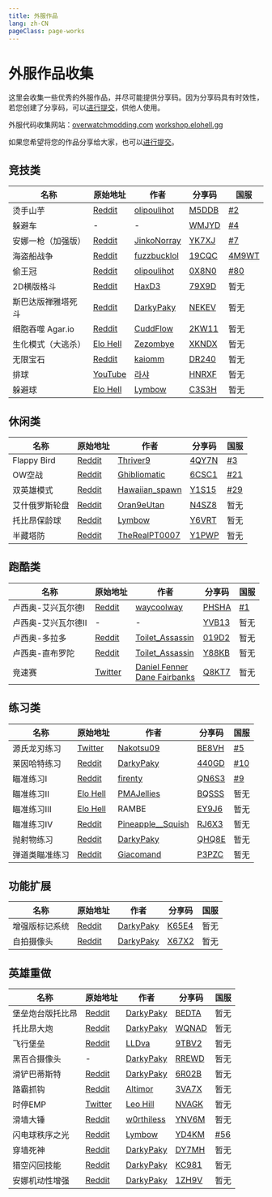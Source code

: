 ```yaml
---
title: 外服作品
lang: zh-CN
pageClass: page-works
---
```


# 外服作品收集

这里会收集一些优秀的外服作品，并尽可能提供分享码。因为分享码具有时效性，若您创建了分享码，可以[进行提交](submit.md)，供他人使用。

外服代码收集网站：[overwatchmodding.com](https://overwatchmodding.com/) [workshop.elohell.gg](https://workshop.elohell.gg/)

如果您希望将您的作品分享给大家，也可以[进行提交](submit.md)。

## 竞技类

| 名称 | 原始地址 | 作者 | 分享码 | 国服 |
| --- | ------- | --- | ----- | ---- |
| 烫手山芋 | [Reddit](https://www.reddit.com/r/OverwatchCustomGames/comments/brjsxa/mccrees_hot_potato_gets_a_major_update/) | [olipoulihot](https://www.reddit.com/user/olipoulihot) | [M5DDB](#copy:M5DDB) | [#2](https://www.owmod.net/work/view/2) |
| 躲避车 | - | - | [WMJYD](#copy:WMJYD) | [#4](https://www.owmod.net/work/view/4) |
| 安娜一枪（加强版） | [Reddit](https://www.reddit.com/r/TheOverwatchWorkshop/comments/brmyr0/enhanced_ana_paintball_has_plenty_of_new_features/) | [JinkoNorray](https://www.reddit.com/user/JinkoNorray) | [YK7XJ](#copy:YK7XJ) | [#7](https://www.owmod.net/work/view/7) |
| 海盗船战争 | [Reddit](https://www.reddit.com/r/Overwatch/comments/bq41pv/overwatch_pirate_ship_wars_workshop/) | [fuzzbucklol](https://www.reddit.com/user/fuzzbucklol) | [19CQC](#copy:19CQC) | [4M9WT](#copy:4M9WT) |
| 偷王冠 | [Reddit](https://www.reddit.com/r/Overwatch/comments/bny4kt/presenting_steal_the_crown_my_reverse_tag_gamemode/) | [olipoulihot](https://www.reddit.com/user/olipoulihot) | [0X8N0](#copy:0X8N0) | [#80](https://www.owmod.net/work/view/80) |
| 2D横版格斗 | [Reddit](https://www.reddit.com/r/Overwatch/comments/bi3uh5/i_made_a_2d_sidescroll_on_busan/) | [HaxD3](https://www.reddit.com/user/HaxD3) | [79X9D](#copy:79X9D) | 暂无 |
| 斯巴达版禅雅塔死斗 | [Reddit](https://www.reddit.com/r/Overwatch/comments/bjgvff/ive_made_sparta_mode_workshop_by_darwinstreams/) | [DarkyPaky](https://www.reddit.com/user/DarkyPaky) | [NEKEV](#copy:NEKEV) | 暂无 |
| 细胞吞噬 Agar.io | [Reddit](https://www.reddit.com/r/Overwatch/comments/bi29d4/agario_remade_in_overwatch_link_description_in/) | [CuddFlow](https://www.reddit.com/user/CuddFlow) | [2KW11](#copy:2KW11) | 暂无 |
| 生化模式（大逃杀）| [Elo Hell](https://workshop.elohell.gg/2GUy1M9gL/Zombie_Escape_v41) | [Zezombye](https://www.reddit.com/user/Zezombye) | [XKNDX](#copy:XKNDX) | 暂无 |
| 无限宝石 | [Reddit](https://www.reddit.com/r/Overwatch/comments/blxd3v/infinity_stones_deathmatch_updated_petra/) | [kaiomm](https://www.reddit.com/user/kaiomm) | [DR240](#copy:DR240) | 暂无 |
| 排球 | [YouTube](https://www.youtube.com/watch?v=6wREW4WrLaU) | [라샤](https://www.youtube.com/channel/UCsy0puFN40_fMdVnSYai7vQ) | [HNRXF](#copy:HNRXF) | 暂无 |
| 躲避球 | [Elo Hell](https://workshop.elohell.gg/8wisSggm3) | [Lymbow](https://www.reddit.com/user/Lymbow) | [C3S3H](#copy:C3S3H) | 暂无 |


## 休闲类

| 名称 | 原始地址 | 作者 | 分享码 | 国服 |
| --- | ------- | --- | ----- | ---- |
| Flappy Bird | [Reddit](https://www.reddit.com/r/Overwatch/comments/bp0xo4/its_finally_here_introducing_multiplayer_flappy/) | [Thriver9](https://www.reddit.com/user/Thriver9) | [4QY7N](#copy:4QY7N) | [#3](https://www.owmod.net/work/view/3) |
| OW空战 | [Reddit](https://www.reddit.com/r/Overwatch/comments/bm53xq/third_person_jetfighter_bastion_dogfight_workshop/) | [Ghibliomatic](https://www.reddit.com/user/Ghibliomatic/) | [6CSC1](#copy:6CSC1) | [#21](https://www.owmod.net/work/view/21) |
| 双英雄模式 | [Reddit](https://www.reddit.com/r/Overwatch/comments/bmlnkc/i_made_a_mod_so_you_can_play_two_heroes_at_once/) | [Hawaiian_spawn](https://www.reddit.com/user/Hawaiian_spawn) | [Y1S15](#copy:Y1S15) | [#29](https://www.owmod.net/work/view/29) |
| 艾什俄罗斯轮盘 | [Reddit](https://www.reddit.com/r/Overwatch/comments/bj1oeq/workshop_ashe_roulette_v12n4sz8_now_with_less/) | [Oran9eUtan](https://www.reddit.com/user/Oran9eUtan) | [N4SZ8](#copy:N4SZ8) | 暂无 |
| 托比昂保龄球 | [Reddit](https://www.reddit.com/r/Overwatch/comments/bl6io0/oversports_ten_torbjorn_bowling_by_lym_andygmb/) | [Lymbow](https://www.reddit.com/user/Lymbow) | [Y6VRT](#copy:Y6VRT) | 暂无 |
| 半藏塔防 | [Reddit](https://www.reddit.com/r/Overwatch/comments/booq35/workshop_gamemode_hanzos_wild_tower_defense/) | [TheRealPT0007](https://www.reddit.com/user/TheRealPT0007/) | [Y1PWP](#copy:Y1PWP) | 暂无 |




## 跑酷类

| 名称 | 原始地址 | 作者 | 分享码 | 国服 |
| --- | ------- | --- | ----- | ---- |
| 卢西奥-艾兴瓦尔德Ⅰ | [Reddit](https://www.reddit.com/r/Overwatch/comments/bhwe2k/i_made_a_lucio_racingskill_course_game_mode_ph0bj/) | [waycoolway](https://www.reddit.com/user/waycoolway) | [PHSHA](#copy:PHSHA) | [#1](https://www.owmod.net/work/view/1) |
| 卢西奥-艾兴瓦尔德Ⅱ | - | - | [YVB13](#copy:YVB13) | 暂无 |
| 卢西奥-多拉多 | [Reddit](https://www.reddit.com/r/Overwatch/comments/bhcf4i/dorado_trial_1_code_prgrp/) | [Toilet_Assassin](https://www.reddit.com/user/Toilet_Assassin) | [019D2](#copy:019D2) | 暂无 |
| 卢西奥-直布罗陀 | [Reddit](https://www.reddit.com/r/Overwatch/comments/bid4mw/i_made_another_wallriding_trial_and_its_much/) | [Toilet_Assassin](https://www.reddit.com/user/Toilet_Assassin) | [Y88KB](#copy:Y88KB) | 暂无 |
| 竞速赛 | [Twitter](https://twitter.com/DanielFenner/status/1122291285103194112) | [Daniel Fenner](https://twitter.com/DanielFenner) <br> [Dane Fairbanks](https://twitter.com/danefairbanks) | [Q8KT7](#copy:Q8KT7) | 暂无 |


## 练习类

| 名称 | 原始地址 | 作者 | 分享码 | 国服 |
| --- | ------- | --- | ----- | ---- |
| 源氏龙刃练习 | [Twitter](https://twitter.com/Nakotsu09/status/1125017679679463424) | [Nakotsu09](https://twitter.com/Nakotsu09) | [BE8VH](#copy:BE8VH) | [#5](https://www.owmod.net/work/view/5) |
| 莱因哈特练习 | [Reddit](https://www.reddit.com/r/Overwatch/comments/bppuai/ninja_ana_paintball_workshop_by_darwinstreams/) | [DarkyPaky](https://www.reddit.com/user/DarkyPaky/) | [440GD](#copy:440GD) | [#10](https://www.owmod.net/work/view/10) |
| 瞄准练习Ⅰ | [Reddit](https://www.reddit.com/r/Overwatch/comments/biuex8/overwatch_workshop_aim_practice_v2_homemade/) | [firenty](https://www.reddit.com/user/firenty) | [QN6S3](#copy:QN6S3) | [#9](https://www.owmod.net/work/view/9) |
| 瞄准练习Ⅱ | [Elo Hell](https://workshop.elohell.gg/P0oO8STBa/PMAJellies_Aim_Trainer_V2) | [PMAJellies](https://twitter.com/PMAJellies) | [BQSSS](#copy:BQSSS) | 暂无 |
| 瞄准练习Ⅲ | [Elo Hell](https://workshop.elohell.gg/a_Km0-jeI/Aim_Practice_RAMBE_Update_12th_May_2019) | RAMBE | [EY9J6](#copy:EY9J6) | 暂无 |
| 瞄准练习Ⅳ | [Reddit](https://www.reddit.com/r/Overwatch/comments/bpapl2/workshop_i_made_a_target_practice_tool_with_3d/) | [Pineapple__Squish](https://www.reddit.com/user/Pineapple__Squish/) | [RJ6X3](#copy:RJ6X3) | 暂无 |
| 抛射物练习 | [Reddit](https://www.reddit.com/r/Overwatch/comments/brd8k3/darwins_ana_nade_tool_v12_added_ashe_baptiste_mei/) | [DarkyPaky](https://www.reddit.com/user/DarkyPaky) | [QHQ8E](#copy:QHQ8E) | 暂无 |
| 弹道类瞄准练习 | [Reddit](https://www.reddit.com/r/Competitiveoverwatch/comments/bspwcy/workshop_aerial_aim_trainer_for_predictable_air/) | [Giacomand](https://www.reddit.com/user/Giacomand) | [P3PZC](#copy:P3PZC) | 暂无 |


## 功能扩展

| 名称 | 原始地址 | 作者 | 分享码 | 国服 |
| --- | ------- | --- | ----- | ---- |
| 增强版标记系统 | [Reddit](https://www.reddit.com/r/Overwatch/comments/blqrwc/enchanced_ping_system_by_darwinstreams/) | [DarkyPaky](https://www.reddit.com/user/DarkyPaky) | [K65E4](#copy:K65E4) | 暂无 |
| 自拍摄像头 | [Reddit](https://www.reddit.com/r/Overwatch/comments/biaz05/selfie_cam_mode_finally_here_by_darwinstreams/) | [DarkyPaky](https://www.reddit.com/user/DarkyPaky) | [X67X2](#copy:X67X2) | 暂无 |


## 英雄重做

| 名称 | 原始地址 | 作者 | 分享码 | 国服 |
| --- | ------- | --- | ----- | ---- |
| 堡垒炮台版托比昂 | [Reddit](https://www.reddit.com/r/Overwatch/comments/bj0tmt/deployable_bastion_turret_torb_ult_we_all_wanted/) | [DarkyPaky](https://www.reddit.com/user/DarkyPaky) | [BEDTA](#copy:BEDTA) | 暂无 |
| 托比昂大炮 | [Reddit](https://www.reddit.com/r/Overwatch/comments/bhzq8n/i_made_bastion_fire_torbjorns_that_lock_onto/) | [DarkyPaky](https://www.reddit.com/user/DarkyPaky) | [WQNAD](#copy:WQNAD) | 暂无 |
| 飞行堡垒 | [Reddit](https://www.reddit.com/r/Overwatch/comments/bhekc7/saw_this_gamemode_and_decided_to_try_the_workshop/) | [LLDva](https://www.reddit.com/user/LLDva) | [9TBV2](#copy:9TBV2) | 暂无 |
| 黑百合摄像头 | - | [DarkyPaky](https://www.reddit.com/user/DarkyPaky) | [RREWD](#copy:RREWD) | 暂无 |
| 滑铲巴蒂斯特 | [Reddit](https://www.reddit.com/r/Overwatch/comments/bjx7gf/apex_legends_style_slide_made_in_the_workshop/) | [DarkyPaky](https://www.reddit.com/user/DarkyPaky) | [6R02B](#copy:6R02B) | 暂无 |
| 路霸抓钩 | [Reddit](https://www.reddit.com/r/Overwatch/comments/bhacnk/i_made_hogs_hook_double_as_a_fully_functional/) | [Altimor](https://www.reddit.com/user/Altimor) | [3VA7X](#copy:3VA7X) | 暂无 |
| 时停EMP | [Twitter](https://twitter.com/LeoHill10/status/1124437969308409858) | [Leo Hill](https://twitter.com/LeoHill10) | [NVAGK](#copy:NVAGK) | 暂无 |
| 滑墙大锤 | [Reddit](https://www.reddit.com/r/reinhardtrollouts/comments/bharrg/reinhardt_20_rollout_wall_riding_workshop/) | [w0rthiless](https://www.reddit.com/user/w0rthiless) | [YNV6M](#copy:YNV6M) | 暂无 |
| 闪电球秩序之光 | [Reddit](https://www.reddit.com/r/Overwatch/comments/bi5jpx/custom_symmetra_ultimate_ball_lightning/) | [Lymbow](https://www.reddit.com/user/Lymbow) | [YD4KM](#copy:YD4KM) | [#56](https://www.owmod.net/work/view/56) |
| 穿墙死神 | [Reddit](https://www.reddit.com/r/Overwatch/comments/bo4dj5/i_made_reaper_much_scarier_workshop_by/) | [DarkyPaky](https://www.reddit.com/user/DarkyPaky) | [DY7MH](#copy:DY7MH) | 暂无 |
| 猎空闪回技能 | [Reddit](https://www.reddit.com/r/Overwatch/comments/bn19b0/tracers_recall_for_any_hero_workshop_by/) | [DarkyPaky](https://www.reddit.com/user/DarkyPaky) | [KC981](#copy:KC981) | 暂无 |
| 安娜机动性增强 | [Reddit](https://www.reddit.com/r/Overwatch/comments/bknzqc/darwins_ana_nade_tool/) | [DarkyPaky](https://www.reddit.com/user/DarkyPaky) | [1ZH9V](#copy:1ZH9V) | 暂无 |

